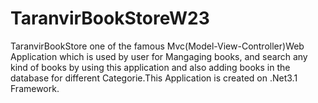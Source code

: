 # TaranvirBookStoreW23
 TaranvirBookStore one of the famous Mvc(Model-View-Controller)Web Application which is used by user for Mangaging books, and search any kind of books by using this application and also adding books in the database for different Categorie.This Application is created on .Net3.1 Framework.
